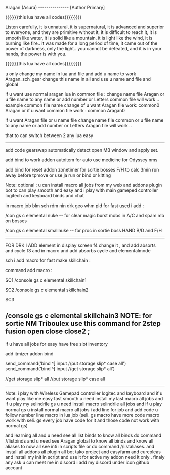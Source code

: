 
Aragan (Asura) --------------- [Author Primary]

{{{{{{{this lua have all codes}}}}}}}}}

Listen carefully, it is unnatural, it is supernatural, it is advanced and superior to everyone, and they are primitive without it, it is difficult to reach it, it is smooth like water, it is solid like a mountain, it is light like the wind, it is burning like fire.. it was made for a long period of time, it came out of the power of darkness, only the light.. you cannot be defeated, and it is in your hands, the power is with you.

{{{{{{{this lua have all codes}}}}}}}}}

u only change my name in lua and file and add u name to work 
Aragan_sch_gear  change this name in all and use u name and file and global

if u want use normal aragan lua in common file :
change name file Aragan or u file name to any name or add number or Letters 
common file will work .. 
example common file name change of u want Aragan file work: 
common0 
Aragan
or if u want common file work :
common 
Aragan0

if u want Aragan file or u name file change name file common or u file name to any name or add number or Letters 
Aragan file will work .. 

that to can switch between 2 any lua easy 

-----------
add code gearswap automatically detect open MB window and apply set.

add bind to work addon autoitem for auto use medicine for Odyssey nms 

add bind for reset addon zonetimer for sortie bosses F/H to calc 3min run away before tpmove or use ja run or bind or kitting

Note: optional : u can install macro all jobs from my web and addons plugin bot
to can play smooth and easy and i play with main gameped controller logitech and 
keyboard binds and chat 

in macro job blm sch rdm nin drk geo whm pld for fast used i add :

/con gs c elemental nuke -- for clear magic burst mobs in A/C and spam mb on bosses 

/con gs c elemental smallnuke -- for proc in sortie boss HAND B/D and F/H

----------
FOR DRK I ADD  element in display screen f4 change it , and add absorts and cycle f3 and in macro
and add absorbs cycle and elementalmode

sch i add macro for fast make skillchain :

command add macro :

SC1
/console gs c elemental skillchain1

SC2
/console gs c elemental skillchain2

SC3 

/console gs c elemental skillchain3 
NOTE: for sortie NM Triboulex use this command for 2step fusion open close close2 ;
-------------
if u have all jobs for easy have free slot inventory 

add itmizer addon bind 

send_command('bind ^] input //put storage slip* case all')
send_command('bind ^[ input //get storage slip* all')

//get storage slip* all
//put storage slip* case all

-------------
Note: i play with Wireless Gamepad controller logitec and keyboard and if u want play like me easy fast smooth 
u need install my last macro all jobs and if u play my selindrile gs u need install macro selindrile all jobs and if u play normal gs u install normal macro all jobs  i add line for job and add code u follow number line macro in lua job 
(seli. gs macro have more code macro work with seli. gs every job have code for it and those code not work with normal gs)

and learning all and u need see all list binds to know all binds do command //listbinds and u need see Aragan global to know all binds 
and know all aliases to now all see inti in scripts file or do command //listaliases.
and install all addons all plugin all bot tako project and easyfarm and curepleas 
and install my init in script and use it for active my addon need it only .
finaly any ask u can meet me in discord i add my discord under icon github account 

